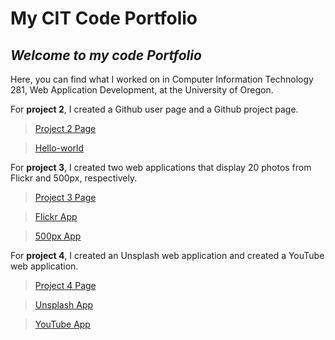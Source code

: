 # **My CIT Code Portfolio**
## *Welcome to my code Portfolio*

Here, you can find what I worked on in Computer Information Technology 281, Web Application Development, at the University of Oregon.

For **project 2**, I created a Github user page and a Github project page.

> [Project 2 Page](https://uo-cit.github.io/p2-17S-baileemulder/)

> [Hello-world](https://github.com/baileemulder/hello-world.git)

For **project 3**, I created two web applications that display 20 photos from Flickr and 500px, respectively.

> [Project 3 Page](https://uo-cit.github.io/p3-17s-baileemulder/)

> [Flickr App](http://pages.uoregon.edu/bmulder/281/get-Flickr.html)

> [500px App](http://pages.uoregon.edu/bmulder/281/get-500px.html)


For **project 4**, I created an Unsplash web application and created a YouTube web application.

> [Project 4 Page](https://uo-cit.github.io/p4-17s-baileemulder/)

> [Unsplash App](https://p4-bmulder.now.sh/get-Unsplash.html)

> [YouTube App](https://YouTubeApp-baileemulder.now.sh/)

